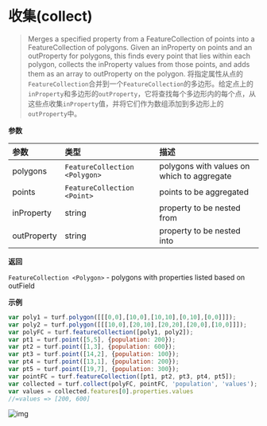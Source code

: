 # 收集(collect)

> Merges a specified property from a FeatureCollection of points into a FeatureCollection of polygons. Given an inProperty on points and an outProperty for polygons, this finds every point that lies within each polygon, collects the inProperty values from those points, and adds them as an array to outProperty on the polygon.
> 将指定属性从点的`FeatureCollection`合并到一个`FeatureCollection`的多边形。给定点上的`inProperty`和多边形的`outProperty`，它将查找每个多边形内的每个点，从这些点收集`inProperty`值，并将它们作为数组添加到多边形上的`outProperty`中。

**参数**

| 参数        | 类型                          | 描述                                       |
| :---------- | :---------------------------- | :----------------------------------------- |
| polygons    | `FeatureCollection <Polygon>` | polygons with values on which to aggregate |
| points      | `FeatureCollection <Point>`   | points to be aggregated                    |
| inProperty  | string                        | property to be nested from                 |
| outProperty | string                        | property to be nested into                 |

**返回**

`FeatureCollection <Polygon>` - polygons with properties listed based on outField

**示例**

```js
var poly1 = turf.polygon([[[0,0],[10,0],[10,10],[0,10],[0,0]]]);
var poly2 = turf.polygon([[[10,0],[20,10],[20,20],[20,0],[10,0]]]);
var polyFC = turf.featureCollection([poly1, poly2]);
var pt1 = turf.point([5,5], {population: 200});
var pt2 = turf.point([1,3], {population: 600});
var pt3 = turf.point([14,2], {population: 100});
var pt4 = turf.point([13,1], {population: 200});
var pt5 = turf.point([19,7], {population: 300});
var pointFC = turf.featureCollection([pt1, pt2, pt3, pt4, pt5]);
var collected = turf.collect(polyFC, pointFC, 'population', 'values');
var values = collected.features[0].properties.values
//=values => [200, 600]
```

![img](https://pzy-images.oss-cn-hangzhou.aliyuncs.com/img/collect.cb8f3c88.webp)